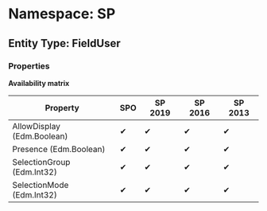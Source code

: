 # Namespace: SP
## Entity Type: FieldUser

### Properties

**Availability matrix**

Property | SPO | SP 2019 | SP 2016 | SP 2013
----------|-----|---------|---------|--------
AllowDisplay (Edm.Boolean) | ✔ | ✔ | ✔ | ✔
Presence (Edm.Boolean) | ✔ | ✔ | ✔ | ✔
SelectionGroup (Edm.Int32) | ✔ | ✔ | ✔ | ✔
SelectionMode (Edm.Int32) | ✔ | ✔ | ✔ | ✔

